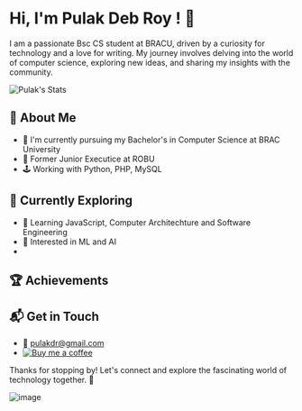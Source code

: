 # Hi, I'm Pulak Deb Roy ! 👋

I am a passionate Bsc CS student at BRACU, driven by a curiosity for technology and a love for writing. My journey involves delving into the world of computer science, exploring new ideas, and sharing my insights with the community.

![Pulak's Stats](https://github-readme-stats.vercel.app/api?username=pulakdroy&theme=vue-dark&show_icons=true&hide_border=true&count_private=true)

## 🚀 About Me

- 🔭 I'm currently pursuing my Bachelor's in Computer Science at BRAC University
- 💼 Former Junior Executice at ROBU 
-  🕹 Working with Python, PHP, MySQL


## 🌱 Currently Exploring

- 🚀 Learning JavaScript, Computer Architechture and Software Engineering
- 🧿 Interested in ML and AI
- 


 ## 🏆 Achievements



## 📬 Get in Touch

- 📩 pulakdr@gmail.com
- [![Buy me a coffee](![image](https://github.com/user-attachments/assets/7ea54168-1a37-4794-864d-56236c061df9)
)](https://buymeacoffee.com/pulakdroy)

Thanks for stopping by! Let's connect and explore the fascinating world of technology together. 🚀

![image](https://github.com/user-attachments/assets/b5380f43-89c8-488d-9146-eac83fd32008)


<!--

Here are some ideas to get you started:

- 🔭 I’m currently working on ...
- 🌱 I’m currently learning ...
- 👯 I’m looking to collaborate on ...
- 🤔 I’m looking for help with ...
- 💬 Ask me about ...
- 📫 How to reach me: ...
- 😄 Pronouns: ...
- ⚡ Fun fact: ...
-->

